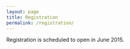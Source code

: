 ```yaml
---
layout: page
title: Registration
permalink: /registration/
---
```


Registration is scheduled to open in June 2015.
